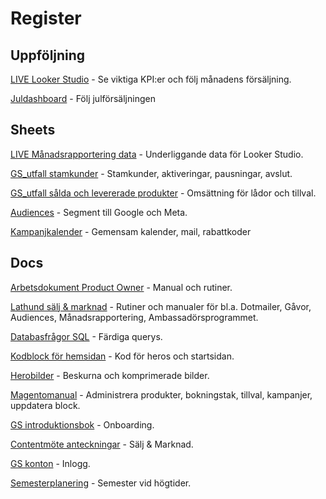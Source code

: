 # Register

## Uppföljning

[LIVE Looker Studio](https://lookerstudio.google.com/u/1/reporting/c26d2b74-92b0-4e10-9d56-cae729b4bf9a/page/OcPuD) - Se viktiga KPI:er och följ månadens försäljning.

[Juldashboard](https://docs.google.com/spreadsheets/d/1Z7pvCmtP5Hd4gj-FxYJsEzjaPot6KwwvjvH8MfPG6kE/edit?gid=0#gid=0) - Följ julförsäljningen

## Sheets

[LIVE Månadsrapportering data](https://docs.google.com/spreadsheets/d/1pqKRh94o5V-bLYeRvWH9RxJO0B7omkVC2wWbL_vbZUs/edit?gid=0#gid=0) - Underliggande data för Looker Studio.

[GS_utfall stamkunder](https://docs.google.com/spreadsheets/d/1VZagqGnJ5WWwV9c2fB4ryoaD4XNgyBj-LitrDlYXDnE/edit?gid=0#gid=0) - Stamkunder, aktiveringar, pausningar, avslut.

[GS_utfall sålda och levererade produkter](https://docs.google.com/spreadsheets/d/1KwBj8qcOVttA0GvzNLp2zrXQ-8NTeE31_c4XP4en3Q8/edit?gid=627471941#gid=627471941) - Omsättning för lådor och tillval.

[Audiences](https://docs.google.com/spreadsheets/d/1PxqcM2oQ6hhuroHQq60xwbsHY0NHnImj9z4nNFxISao/edit?gid=1980107858#gid=1980107858) - Segment till Google och Meta.

[Kampanjkalender](https://docs.google.com/spreadsheets/d/1HpG_LBSxRcKFi7eaGCwBuIijYDrdu9un5-xBhnka2M8/edit) - Gemensam kalender, mail, rabattkoder

## Docs

[Arbetsdokument Product Owner](https://docs.google.com/document/d/1pllOjWyltkUvYwzyBv6ONDSVjxbfYzdPQOwzbjWZaaU/edit?tab=t.0) - Manual och rutiner.

[Lathund sälj & marknad](https://docs.google.com/document/d/1R6XDsKAwan0Q8ZmVusgVU82hlpTGdMTbFZIkP6FR43c/edit?tab=t.0) - Rutiner och manualer för bl.a. Dotmailer, Gåvor, Audiences, Månadsrapportering, Ambassadörsprogrammet.

[Databasfrågor SQL](https://docs.google.com/document/d/10qvueDVh2zIF7TtoSR6huN4r9Fa0sNLPlCe5Pltnxxk/edit?tab=t.0) - Färdiga querys.

[Kodblock för hemsidan](https://docs.google.com/document/d/1ZVWNj79tO71W3Ok-alrdzxLHEAB8JVSrj2A5x5as5cc/edit?tab=t.0) - Kod för heros och startsidan.

[Herobilder](https://drive.google.com/drive/u/1/folders/1YIkGszYkqulwZpZnKyQE-21d3dcNMdVU) - Beskurna och komprimerade bilder.

[Magentomanual](https://docs.google.com/document/d/1MUgD1xIw5cb4VPthFyZzDyFSlQ4-6v8QhmYy__dOoJY/edit?tab=t.0#heading=h.nm8pqtxlalsj) - Administrera produkter, bokningstak, tillval, kampanjer, uppdatera block.

[GS introduktionsbok](https://docs.google.com/document/d/1EWcxE-LXdH3_4vcFHJ79ENlBg3cB3fBduLUdXpGoBdE/edit?tab=t.0#heading=h.k5l9lahkvuy6) - Onboarding.

[Contentmöte anteckningar](https://docs.google.com/document/d/1OlIRjn-zc1hJzKJBhEL_yTO9JWaA7DSkxGJwIyj0nJk/edit?tab=t.0#heading=h.ssc7n26u65mz) - Sälj & Marknad.

[GS konton](https://docs.google.com/document/d/1NwGRNYoSIuH1OBEoMEA-HKnLKMmV7ldMDncxCxGcXGU/edit?tab=t.0#heading=h.jo0zfmloww85) - Inlogg.

[Semesterplanering](https://docs.google.com/spreadsheets/d/1ZsvOfjZ-MXwQ-aPxVyhjf2aWaoPrha7z0XnI4h6VrqY/edit?gid=2016354078#gid=2016354078) - Semester vid högtider.
